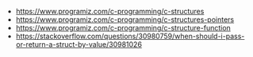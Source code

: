
* https://www.programiz.com/c-programming/c-structures
* https://www.programiz.com/c-programming/c-structures-pointers
* https://www.programiz.com/c-programming/c-structure-function
* https://stackoverflow.com/questions/30980759/when-should-i-pass-or-return-a-struct-by-value/30981026
